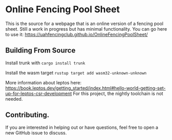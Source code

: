 # Online Fencing Pool Sheet

This is the source for a webpage that is an online version of a fencing pool sheet.
Still a work in progress but has minimal functionality. You can go here to use it: https://uahfencingclub.github.io/OnlineFencingPoolSheet/

## Building From Source

Install trunk with `cargo install trunk`

Install the wasm target `rustup target add wasm32-unknown-unknown`

More information about leptos here:
https://book.leptos.dev/getting_started/index.html#hello-world-getting-set-up-for-leptos-csr-development
For this project, the nightly toolchain is not needed.

## Contributing.
If you are interested in helping out or have questions, feel free to open a new GitHub issue to discuss.
